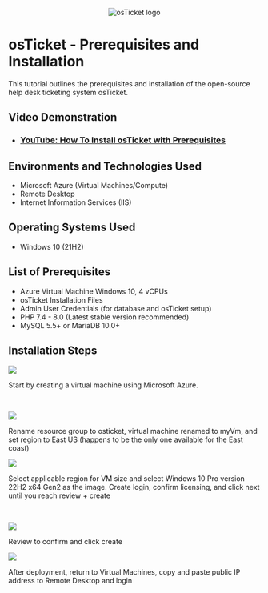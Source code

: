 <p align="center">
<img src="https://i.imgur.com/Clzj7Xs.png" alt="osTicket logo"/>
</p>

<h1>osTicket - Prerequisites and Installation</h1>
This tutorial outlines the prerequisites and installation of the open-source help desk ticketing system osTicket.<br />


<h2>Video Demonstration</h2>

- ### [YouTube: How To Install osTicket with Prerequisites](https://www.youtube.com)

<h2>Environments and Technologies Used</h2>

- Microsoft Azure (Virtual Machines/Compute)
- Remote Desktop
- Internet Information Services (IIS)

<h2>Operating Systems Used </h2>

- Windows 10</b> (21H2)

<h2>List of Prerequisites</h2>

- Azure Virtual Machine Windows 10, 4 vCPUs
- osTicket Installation Files
- Admin User Credentials (for database and osTicket setup)
- PHP 7.4 - 8.0 (Latest stable version recommended)
- MySQL 5.5+ or MariaDB 10.0+

<h2>Installation Steps</h2>

<p>
<img src="https://github.com/user-attachments/assets/e7bbd916-aaab-4319-ba99-b71104f8a810" />
</p>
<p>
Start by creating a virtual machine using Microsoft Azure.
</p>
<br />

<p>
<img src="https://github.com/user-attachments/assets/453a8391-73ac-4bd9-92b3-734f5498693e" />

</p>
<p>
Rename resource group to osticket, virtual machine renamed to myVm, and set region to East US (happens to be the only one available for the East coast)
<br />

<p>
<img src="https://github.com/user-attachments/assets/bd2ddfae-4046-41f9-a90b-b7931b542b4e" />
</p>
<p>
Select applicable region for VM size and select Windows 10 Pro version 22H2 x64 Gen2 as the image. Create login, confirm licensing, and click next until you reach review + create
</p>
<br />

<p>
<img src="https://github.com/user-attachments/assets/5cf8b52f-ff83-4ff4-9946-b1f7c6f05cc3" />
</p>
<p>
Review to confirm and click create
</p>

<p>
<img src="https://github.com/user-attachments/assets/d95163e7-6162-4617-814b-37b323324aec" />
</p>
<p>
After deployment, return to Virtual Machines, copy and paste public IP address to Remote Desktop and login
</p>
